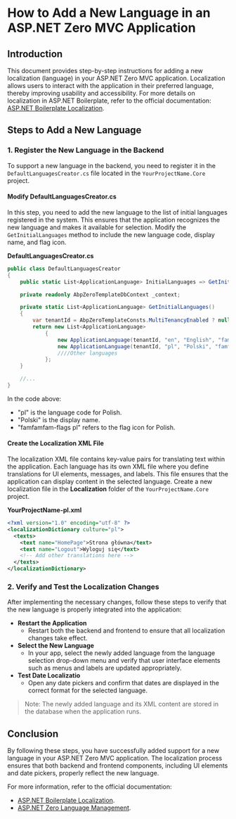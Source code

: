 # How to Add a New Language in an ASP.NET Zero MVC Application

## Introduction

This document provides step-by-step instructions for adding a new localization (language) in your ASP.NET Zero MVC application. 
Localization allows users to interact with the application in their preferred language, thereby improving usability and accessibility. 
For more details on localization in ASP.NET Boilerplate, refer to the official documentation: [ASP.NET Boilerplate Localization](https://aspnetboilerplate.com/Pages/Documents/Localization).

## Steps to Add a New Language

### 1. Register the New Language in the Backend

To support a new language in the backend, you need to register it in the `DefaultLanguagesCreator.cs` file located in the `YourProjectName.Core` project.

#### Modify DefaultLanguagesCreator.cs

In this step, you need to add the new language to the list of initial languages registered in the system. 
This ensures that the application recognizes the new language and makes it available for selection. 
Modify the `GetInitialLanguages` method to include the new language code, display name, and flag icon.

**DefaultLanguagesCreator.cs**
```c#
public class DefaultLanguagesCreator
{
    public static List<ApplicationLanguage> InitialLanguages => GetInitialLanguages();

    private readonly AbpZeroTemplateDbContext _context;

    private static List<ApplicationLanguage> GetInitialLanguages()
    {
        var tenantId = AbpZeroTemplateConsts.MultiTenancyEnabled ? null : (int?)1;
        return new List<ApplicationLanguage>
            {
                new ApplicationLanguage(tenantId, "en", "English", "famfamfam-flags us"),
                new ApplicationLanguage(tenantId, "pl", "Polski", "famfamfam-flags pl"),
                ////Other languages
            };
    }

    //...
}
```

In the code above:

- "pl" is the language code for Polish.
- "Polski" is the display name.
- "famfamfam-flags pl" refers to the flag icon for Polish.

#### Create the Localization XML File

The localization XML file contains key-value pairs for translating text within the application. 
Each language has its own XML file where you define translations for UI elements, messages, and labels. 
This file ensures that the application can display content in the selected language. 
Create a new localization file in the **Localization** folder of the `YourProjectName.Core` project.

**YourProjectName-pl.xml**
```xml
<?xml version="1.0" encoding="utf-8" ?>
<localizationDictionary culture="pl">
  <texts>
    <text name="HomePage">Strona główna</text>
    <text name="Logout">Wyloguj się</text>
    <!-- Add other translations here -->
  </texts>
</localizationDictionary>
```

### 2. Verify and Test the Localization Changes
After implementing the necessary changes, follow these steps to verify that the new language is properly integrated into the application:

- **Restart the Application**
    - Restart both the backend and frontend to ensure that all localization changes take effect.
-  **Select the New Language**
    - In your app, select the newly added language from the language selection drop-down menu and
        verify that user interface elements such as menus and labels are updated appropriately.
- **Test Date Localizatio**
    - Open any date pickers and confirm that dates are displayed in the correct format for the selected language.

> Note: The newly added language and its XML content are stored in the database when the application runs.

## Conclusion
By following these steps, you have successfully added support for a new language in your ASP.NET Zero MVC application. The localization process ensures that both backend and frontend components, including UI elements and date pickers, properly reflect the new language.

For more information, refer to the official documentation: 
- [ASP.NET Boilerplate Localization](https://aspnetboilerplate.com/Pages/Documents/Localization).
- [ASP.NET Zero Language Management](https://aspnetboilerplate.com/Pages/Documents/Zero/Language-Management).
